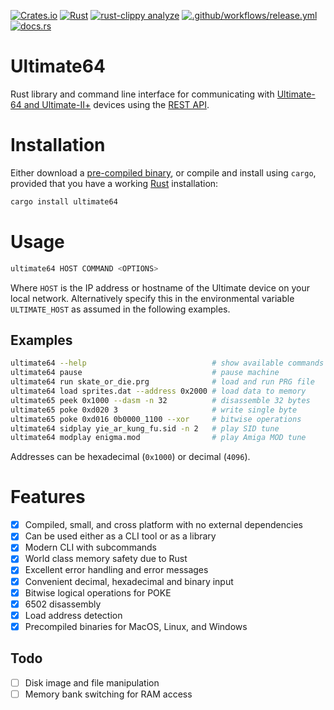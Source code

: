 [![Crates.io](https://img.shields.io/crates/v/ultimate64)](https://crates.io/crates/ultimate64)
[![Rust](https://github.com/mlund/ultimate64/actions/workflows/rust.yml/badge.svg)](https://github.com/mlund/ultimate64/actions/workflows/rust.yml)
[![rust-clippy analyze](https://github.com/mlund/ultimate64/actions/workflows/rust-clippy.yml/badge.svg)](https://github.com/mlund/ultimate64/actions/workflows/rust-clippy.yml)
[![.github/workflows/release.yml](https://github.com/mlund/ultimate64/actions/workflows/release.yml/badge.svg)](https://github.com/mlund/ultimate64/actions/workflows/release.yml)
[![docs.rs](https://img.shields.io/docsrs/ultimate64)](https://docs.rs/ultimate64/latest/ultimate64)

# Ultimate64

Rust library and command line interface for communicating with [Ultimate-64 and Ultimate-II+](https://ultimate64.com) devices using
the [REST API](https://1541u-documentation.readthedocs.io/en/latest/api/api_calls.html).

# Installation

Either download a [pre-compiled binary](https://github.com/mlund/ultimate64/releases/latest),
or compile and install using `cargo`, provided that you have a working
[Rust](https://www.rust-lang.org/tools/install) installation:

~~~ bash
cargo install ultimate64
~~~

# Usage

~~~ bash
ultimate64 HOST COMMAND <OPTIONS>
~~~

Where `HOST` is the IP address or hostname of the Ultimate device on your local network.
Alternatively specify this in the environmental variable `ULTIMATE_HOST` as
assumed in the following examples.

## Examples

~~~ bash
ultimate64 --help                            # show available commands
ultimate64 pause                             # pause machine
ultimate64 run skate_or_die.prg              # load and run PRG file
ultimate64 load sprites.dat --address 0x2000 # load data to memory
ultimate65 peek 0x1000 --dasm -n 32          # disassemble 32 bytes
ultimate65 poke 0xd020 3                     # write single byte
ultimate65 poke 0xd016 0b0000_1100 --xor     # bitwise operations
ultimate64 sidplay yie_ar_kung_fu.sid -n 2   # play SID tune
ultimate64 modplay enigma.mod                # play Amiga MOD tune
~~~

Addresses can be hexadecimal (`0x1000`) or decimal (`4096`).

# Features

- [x] Compiled, small, and cross platform with no external dependencies
- [x] Can be used either as a CLI tool or as a library
- [x] Modern CLI with subcommands
- [x] World class memory safety due to Rust
- [x] Excellent error handling and error messages
- [x] Convenient decimal, hexadecimal and binary input
- [x] Bitwise logical operations for POKE
- [x] 6502 disassembly
- [x] Load address detection
- [x] Precompiled binaries for MacOS, Linux, and Windows

## Todo

- [ ] Disk image and file manipulation
- [ ] Memory bank switching for RAM access
